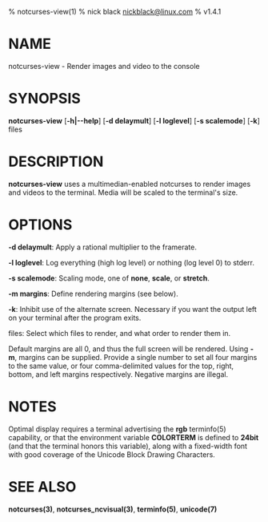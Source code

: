% notcurses-view(1)
% nick black <nickblack@linux.com>
% v1.4.1

# NAME

notcurses-view - Render images and video to the console

# SYNOPSIS

**notcurses-view** [**-h|--help**] [**-d delaymult**] [**-l loglevel**] [**-s scalemode**] [**-k**] files

# DESCRIPTION

**notcurses-view** uses a multimedian-enabled notcurses to render images
and videos to the terminal. Media will be scaled to the terminal's size.

# OPTIONS

**-d delaymult**: Apply a rational multiplier to the framerate.

**-l loglevel**: Log everything (high log level) or nothing (log level 0) to stderr.

**-s scalemode**: Scaling mode, one of **none**, **scale**, or **stretch**.

**-m margins**: Define rendering margins (see below).

**-k**: Inhibit use of the alternate screen. Necessary if you want the output left on your terminal after the program exits.

files: Select which files to render, and what order to render them in.

Default margins are all 0, and thus the full screen will be rendered. Using
**-m**, margins can be supplied. Provide a single number to set all four margins
to the same value, or four comma-delimited values for the top, right, bottom,
and left margins respectively. Negative margins are illegal.

# NOTES

Optimal display requires a terminal advertising the **rgb** terminfo(5)
capability, or that the environment variable **COLORTERM** is defined to
**24bit** (and that the terminal honors this variable), along with a
fixed-width font with good coverage of the Unicode Block Drawing Characters.

# SEE ALSO

**notcurses(3)**,
**notcurses_ncvisual(3)**,
**terminfo(5)**,
**unicode(7)**
